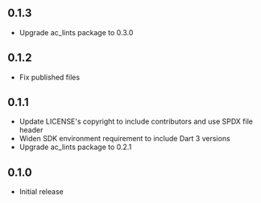 ## 0.1.3

- Upgrade ac_lints package to 0.3.0

## 0.1.2

- Fix published files

## 0.1.1

- Update LICENSE's copyright to include contributors and use SPDX file header
- Widen SDK environment requirement to include Dart 3 versions
- Upgrade ac_lints package to 0.2.1

## 0.1.0

- Initial release
